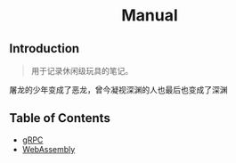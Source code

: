 <h1 style="text-align:center">Manual</h1>

## Introduction

> 用于记录休闲级玩具的笔记。

屠龙的少年变成了恶龙，曾今凝视深渊的人也最后也变成了深渊

## Table of Contents

+ [gRPC](/docs/Manual/gRPC.md)
+ [WebAssembly](/docs/Manual/wasm.md)